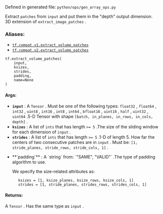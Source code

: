 
Defined in generated file:  `python/ops/gen_array_ops.py` 

Extract  `patches`  from  `input`  and put them in the "depth" output dimension. 3D extension of  `extract_image_patches` .


### Aliases:
- [ `tf.compat.v1.extract_volume_patches` ](/api_docs/python/tf/extract_volume_patches)
- [ `tf.compat.v2.extract_volume_patches` ](/api_docs/python/tf/extract_volume_patches)


```
tf.extract_volume_patches(
    input,
    ksizes,
    strides,
    padding,
    name=None
)

```



#### Args:
- **`input`** : A  `Tensor` . Must be one of the following types:  `float32` ,  `float64` ,  `int32` ,  `uint8` ,  `int16` ,  `int8` ,  `int64` ,  `bfloat16` ,  `uint16` ,  `half` ,  `uint32` ,  `uint64` .5-D Tensor with shape  `[batch, in_planes, in_rows, in_cols, depth]` .
- **`ksizes`** : A list of  `ints`  that has length  `>= 5` .The size of the sliding window for each dimension of  `input` .
- **`strides`** : A list of  `ints`  that has length  `>= 5` .1-D of length 5. How far the centers of two consecutive patches are in `input` . Must be:  `[1, stride_planes, stride_rows, stride_cols, 1]` .
- <p>**`padding`** : A  `string`  from:  `"SAME", "VALID"` .The type of padding algorithm to use.</p><p>We specify the size-related attributes as:</p>


```
      ksizes = [1, ksize_planes, ksize_rows, ksize_cols, 1]
      strides = [1, stride_planes, strides_rows, strides_cols, 1]

```



#### Returns:

A  `Tensor` . Has the same type as  `input` .
